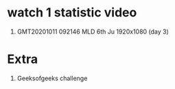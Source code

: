 # watch 1 statistic video

1. GMT20201011 092146 MLD 6th Ju 1920x1080 (day 3)

# Extra

1. Geeksofgeeks challenge